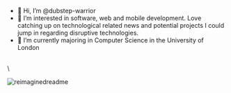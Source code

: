 - 👋 Hi, I’m @dubstep-warrior
- 👀 I’m interested in software, web and mobile development. Love catching up on technological related news and potential projects I could jump in regarding disruptive technologies. 
- 🌱 I’m currently majoring in Computer Science in the University of London
<!---
- 💞️ ******
- 📫 ******
--->

\
\


 
<img src="https://myreadme.vercel.app/api/embed/dubstep-warrior?panels=userstatistics,toprepositories,toplanguages,commitgraph" alt="reimaginedreadme" />

<!---
dubstep-warrior/dubstep-warrior is a ✨ special ✨ repository because its `README.md` (this file) appears on your GitHub profile.
You can click the Preview link to take a look at your changes.
--->
